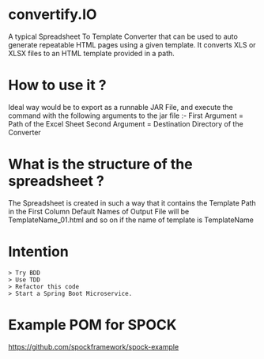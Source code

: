 # convertify.IO
A typical Spreadsheet To Template Converter that can be used to auto generate repeatable HTML pages using a given template.
It converts XLS or XLSX files to an HTML template provided in a path.
# How to use it ?
Ideal way would be to export as a runnable JAR File, and execute the command with the following arguments to the jar file :-
	 First Argument = Path of the Excel Sheet
	 Second Argument = Destination Directory of the Converter

# What is the structure of the spreadsheet ?	 
The Spreadsheet is created in such a way that it contains the
		Template Path in the First Column
		Default Names of Output File will be TemplateName_01.html and so on if the name of template is TemplateName


# Intention

    > Try BDD
    > Use TDD   
    > Refactor this code
    > Start a Spring Boot Microservice.


# Example POM for SPOCK
https://github.com/spockframework/spock-example